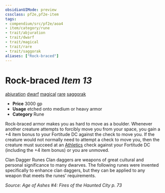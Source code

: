 ```yaml
---
obsidianUIMode: preview
cssclass: pf2e,pf2e-item
tags:
- compendium/src/pf2e/aoa4
- item/category/rune
- trait/abjuration
- trait/dwarf
- trait/magical
- trait/rare
- trait/saggorak
aliases: ["Rock-braced"]
---
```

# Rock-braced *Item 13*  
[abjuration](../../../Rules/traits/abjuration.md)  [dwarf](../../../Rules/traits/dwarf.md)  [magical](../../../Rules/traits/magical.md)  [rare](../../../Rules/traits/rare.md)  [saggorak](../../../Rules/traits/saggorak-aoa4.md)  

- **Price** 3000 gp
- **Usage** etched onto medium or heavy armor
- **Category** Rune

Rock-braced armor makes you as hard to move as a boulder. Whenever another creature attempts to forcibly move you from your space, you gain a +4 item bonus to your Fortitude DC against the check to move you. If the creature would not normally need to attempt a check to move you, then the creature must succeed at an [Athletics](../../skills.md#Athletics) check against your Fortitude DC (including the +4 item bonus) or you are unmoved.

Clan Dagger Runes Clan daggers are weapons of great cultural and personal significance to many dwarves. The following runes were invented specifically to enhance clan daggers, but they can be applied to any weapon that meets the runes' requirements.

*Source: Age of Ashes #4: Fires of the Haunted City p. 73*